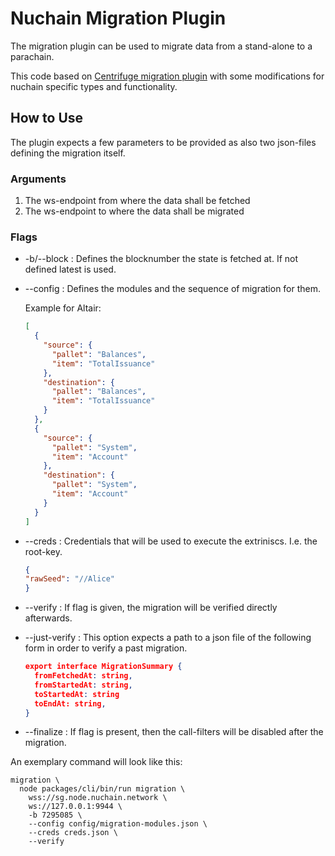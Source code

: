 # Nuchain Migration Plugin

The migration plugin can be used to migrate data from a stand-alone to a parachain.

This code based on [Centrifuge migration plugin](https://github.com/centrifuge/centrifuge-cli/tree/main/packages/plugins/migration)
with some modifications for nuchain specific types and functionality.

## How to Use

The plugin expects a few parameters to be provided as also two json-files defining the migration
itself.

### Arguments

1. The ws-endpoint from where the data shall be fetched
2. The ws-endpoint to where the data shall be migrated

### Flags

* -b/--block : Defines the blocknumber the state is fetched at. If not defined latest is used.
* --config : Defines the modules and the sequence of migration for them. 
  
    Example for Altair:
    ```json
    [
      {
        "source": {
          "pallet": "Balances",
          "item": "TotalIssuance"
        },
        "destination": {
          "pallet": "Balances",
          "item": "TotalIssuance"
        }
      },
      {
        "source": {
          "pallet": "System",
          "item": "Account"
        },
        "destination": {
          "pallet": "System",
          "item": "Account"
        }
      }
    ]
    ```
* --creds : Credentials that will be used to execute the extriniscs. I.e. the root-key.
    ```json
    {
    "rawSeed": "//Alice"
    }
    ```
* --verify : If flag is given, the migration will be verified directly afterwards.
* --just-verify : This option expects a path to a json file of the following form in order to verify a past migration.
    ```json
    export interface MigrationSummary {
      fromFetchedAt: string,
      fromStartedAt: string,
      toStartedAt: string
      toEndAt: string,
    }
    ```
  
* --finalize : If flag is present, then the call-filters will be disabled after the migration.

An exemplary command will look like this:
```shell
migration \
  node packages/cli/bin/run migration \
    wss://sg.node.nuchain.network \
    ws://127.0.0.1:9944 \
    -b 7295085 \
    --config config/migration-modules.json \
    --creds creds.json \
    --verify
```
